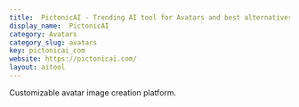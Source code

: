 ```yaml
---
title:  PictonicAI - Trending AI tool for Avatars and best alternatives
display_name:  PictonicAI
category: Avatars
category_slug: avatars
key: pictonicai_com
website: https://pictonicai.com/
layout: aitool
---
```


Customizable avatar image creation platform.
